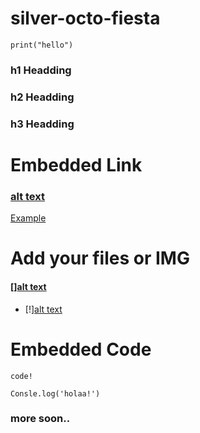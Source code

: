 # silver-octo-fiesta
```python:
print("hello")
```

### h1 Headding  #
### h2 Headding  ##
### h3 Headding  ###

# Embedded Link
### [alt text](url)
[Example](github.com/gurugorule)

# Add your files or IMG
#### [][alt text](URL) 
- [!][alt text](https://www.google.com/imgres?imgurl=https%3A%2F%2Fgithub.githubassets.com%2Fimages%2Fmodules%2Flogos_page%2FGitHub-Logo.png&tbnid=e1XU10nrfC6bRM&vet=12ahUKEwii45z3k97-AhVJj9gFHbnMC1YQMygkegUIARCsAg..i&imgrefurl=https%3A%2F%2Fgithub.com%2Flogos&docid=H8p6HHzcTglWAM&w=800&h=209&q=github%20images&ved=2ahUKEwii45z3k97-AhVJj9gFHbnMC1YQMygkegUIARCsAg)

# Embedded Code
 ```
 code!
```

```javascript:
Consle.log('holaa!')
```

### more soon..

